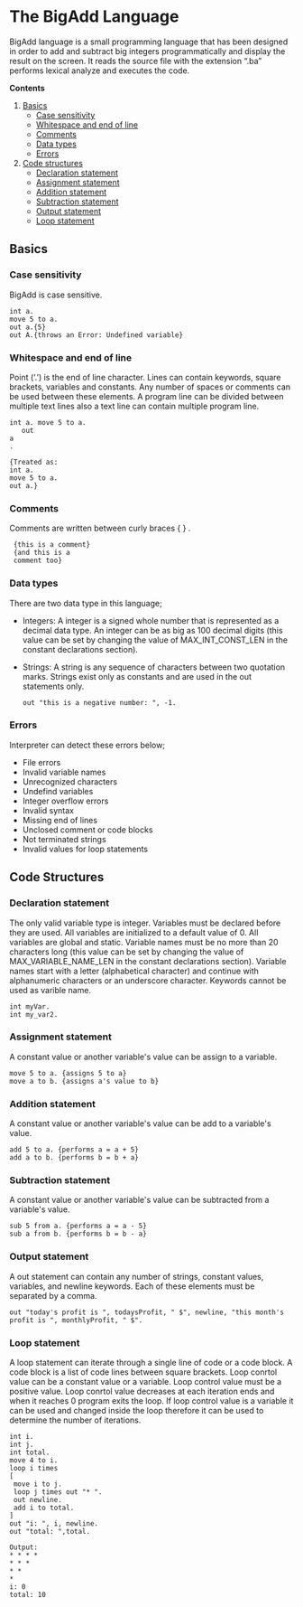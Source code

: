 ﻿# The BigAdd Language

BigAdd language is a small programming language that has been designed in order to add and subtract big integers programmatically and display the result on the screen. It reads the source file with the extension “.ba” performs lexical analyze and executes the code.

**Contents**
1. [Basics](#basics)
	- [Case sensitivity](#case-sensitivity)
	- [Whitespace and end of line](#whitespace-and-end-of-line)
	- [Comments](#comments)
	- [Data types](#data-types)
	- [Errors](#errors)
2. [Code structures](#code-structures) 
	 - [Declaration statement](#declaration-statement)
	 - [Assignment statement](#assignment-statement)
	 - [Addition statement](#addition-statement)
	 - [Subtraction statement](#subtraction-statement) 
	 - [Output statement](#output-statement)
	 - [Loop statement](#loop-statement)

## Basics

### Case sensitivity
BigAdd is case sensitive. 

    int a.
    move 5 to a.
    out a.{5}
    out A.{throws an Error: Undefined variable}

### Whitespace and end of line
Point (‘.’) is the end of line character. Lines can contain keywords, square brackets, variables and constants. Any number of spaces or comments can be used between these elements. A program line can be divided between multiple text lines also a text line can contain multiple program line.

    int a. move 5 to a.
       out 
    a
    .
    
    {Treated as:
    int a.
    move 5 to a.
    out a.}

### Comments
Comments are written between curly braces { } .

     {this is a comment}
     {and this is a
     comment too}

### Data types
There are two data type in this language;
- Integers: A integer is a signed whole number that is represented as a decimal data type. An integer can be as big as 100 decimal digits (this value can be set by changing the value of MAX_INT_CONST_LEN in the constant declarations section).
- Strings: A string is any sequence of characters between two quotation marks. Strings exist only as constants and are used in the out statements only.

      out "this is a negative number: ", -1.

### Errors

Interpreter can detect these errors below;
- File errors
- Invalid variable names
- Unrecognized characters
- Undefind variables  
- Integer overflow errors
- Invalid syntax
- Missing end of lines
- Unclosed comment or code blocks
- Not terminated strings
- Invalid values for loop statements

## Code Structures

### Declaration statement
The only valid variable type is integer. Variables must be declared before they are used. All variables are initialized to a default value of 0. All variables are global and static. Variable names must be no more than 20 characters long (this value can be set by changing the value of MAX_VARIABLE_NAME_LEN in the constant declarations section). Variable names start with a letter (alphabetical character) and continue with alphanumeric characters or an underscore character. Keywords cannot be used as varible name. 

    int myVar.
    int my_var2.

### Assignment statement
A constant value or another variable's value can be assign to a variable.

    move 5 to a. {assigns 5 to a}
    move a to b. {assigns a's value to b}

### Addition statement
A constant value or another variable's value can be add to a variable's value.

    add 5 to a. {performs a = a + 5}
    add a to b. {performs b = b + a}

### Subtraction statement
A constant value or another variable's value can be subtracted from a variable's value.

    sub 5 from a. {performs a = a - 5}
    sub a from b. {performs b = b - a}

### Output statement
A out statement can contain any number of strings, constant values, variables, and newline keywords. Each of these elements must be separated by a comma.

    out "today's profit is ", todaysProfit, " $", newline, "this month's profit is ", monthlyProfit, " $".

### Loop statement
A loop statement can iterate through a single line of code or a code block. A code block is a list of code lines between square brackets. Loop conrtol value can be a constant value or a variable. Loop control value must be a positive value. Loop conrtol value decreases at each iteration ends and when it reaches 0 program exits the loop. If loop control value is a variable it can be used and changed inside the loop therefore it can be used to determine the number of iterations.

 

    int i.
    int j.
    int total.
    move 4 to i.
	loop i times
	[
	 move i to j.
	 loop j times out "* ".
	 out newline.
	 add i to total.
	]
	out "i: ", i, newline.
	out "total: ",total.
	 
	Output:
	* * * *
	* * *
	* *
	*
	i: 0
	total: 10
